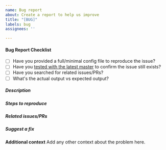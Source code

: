 ```yaml
---
name: Bug report
about: Create a report to help us improve
title: "[BUG]"
labels: bug
assignees: ''

---
```


#### Bug Report Checklist

- [ ] Have you provided a full/minimal config file to reproduce the issue?
- [ ] Have you [tested with the latest master](https://github.com/maplelabs/opensearch-scaling-manager/tree/master) to confirm the issue still exists?
- [ ] Have you searched for related issues/PRs?
- [ ] What's the actual output vs expected output?

<!--
Please follow the issue template below for bug reports. -->

##### Description

<!-- describe what is the question, suggestion or issue and why this is a problem for you. -->

##### Steps to reproduce

<!-- unambiguous set of steps to reproduce the bug.-->

##### Related issues/PRs

<!-- has a similar issue/PR been reported/opened before? Please do a search in https://github.com/maplelabs/opensearch-scaling-manager/issues -->

##### Suggest a fix

<!-- if you can't fix the bug yourself, perhaps you can point to what might be
  causing the problem (line of code or commit), or simply make a suggestion -->

**Additional context**
Add any other context about the problem here.
